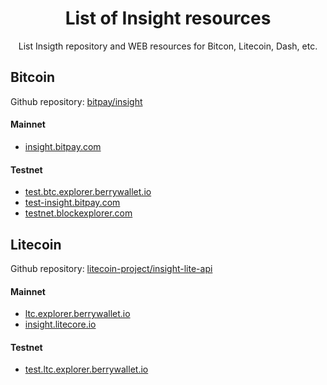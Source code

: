 <p align="center">
  <h1 align="center">List of Insight resources</h3>
  <p align="center">List Insigth repository and WEB resources for Bitcon, Litecoin, Dash, etc.</p>
</p>
    
## Bitcoin
Github repository: [bitpay/insight](https://github.com/bitpay/insight)

#### Mainnet
* [insight.bitpay.com](https://insight.bitpay.com)

#### Testnet
* [test.btc.explorer.berrywallet.io](https://test.btc.explorer.berrywallet.io)
* [test-insight.bitpay.com](https://test-insight.bitpay.com)
* [testnet.blockexplorer.com](https://testnet.blockexplorer.com)


## Litecoin
Github repository: [litecoin-project/insight-lite-api](https://github.com/litecoin-project/insight-lite-api)

#### Mainnet
 * [ltc.explorer.berrywallet.io](https://ltc.explorer.berrywallet.io)
 * [insight.litecore.io](https://insight.litecore.io)
 
 #### Testnet
 * [test.ltc.explorer.berrywallet.io](https://test.ltc.explorer.berrywallet.io)

